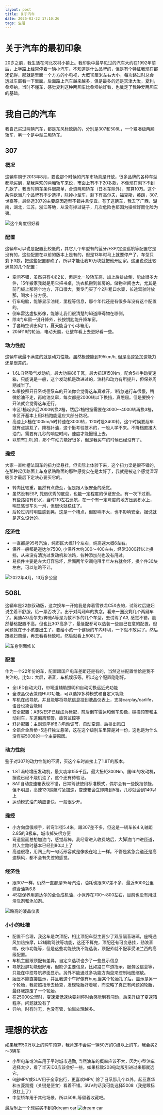 ```yaml
---
layout: post
title: 关于汽车
date: 2025-03-22 17:10:26
tags: 生活
---
```


# 关于汽车的最初印象

20岁之前，我生活在河北农村小镇上。我印象中最早见过的汽车大约在1992年前后，上学路上经常停着一辆小汽车，不知道是什么品牌的，但是有个特征我现在都还记得，那就是里面一个方方的小电视，大概10厘米左右大小，每次路过时总会透过车窗看一下里面。后面路上汽车越来越多，但是最多的还是天津大发，夏利，桑塔纳，当时不懂车，感觉夏利这种两厢车比桑塔纳好看，也奠定了我钟爱两厢车的基础。


# 我自己的汽车
我自己买过两辆汽车，都是东风标致牌的，分别是307和508L，一个紧凑级两厢轿车，另一个是中型三厢轿车。

## 307
### 概况
这辆车购于2013年8月，要说那个时候的汽车市场真是开放，很多品牌的各种车型都能买到，拿我喜欢的两厢轿车来说，市面上有不下20多款，不像现在剩下不到几款了。我当时购车条件很简单，合资两厢轿车（日本车除外），预算10万。这个条件欧洲几个品牌有不少选择，除掉小型车，剩下有高尔夫，福克斯，英朗，307, 世嘉等，最终选307的主要原因造型不错并且便宜。有了这辆车，我去了广西，湖南，湖北，江苏，浙江等地，从没有掉过链子，几次危险也都因为操控好而化险为夷。

![这个角度很好看](/images/2025/307.jpg)


### 配置
这辆车可以说是配置比较低的，其它几个车型有的蓝牙/ESP/定速巡航等配置它是没有的，这些配置在以前的版本上是有的，但是13年时马上就要停产了，车型只剩下3款，把这些配置都砍了，所以才能让我10万块就把他开回家。这里说说比较满意的几个配置：
* 空间不错，虽然只有4米2长，但是比一般轿车高，加上后排放倒，能放很多大件，15年搬家我就是用它把书桌，洗衣机搬到新房的。储物空间也大，尤其是前门板上那两个地方，开口很大，我专门买了个2升粗口水壶，长途驾驶时放那，喝水十分方便。
* 行车电脑，能够显示油耗，里程等信息，那个年代还是有很多车没有这个配置的。
* 倒车雷达虚拟影像，能够让我们很清楚的知道障碍物在哪侧。
* 除4门车窗一键升降外，长按钥匙能升降车窗。
* 手套箱空调出风口，夏天能当个小冰箱用。
* 205R16的轮胎，电动天窗，让整车看上去更好看一些。

### 动力性能
这辆车我最不满意的就是动力性能，虽然极速能到195km/h, 但是高速急加速能力还是很差的。
* 1.6L自然吸气发动机，最大功率86千瓦，最大扭矩150Nm，配合5档手动变速箱，只能说是一般，这个发动机是改进过的，油耗和动力有所提升，但保养周期减半了。
* 如果按照开日系或德系车的开法你会觉得这车真难开，1档怠速行车很慢，稍微給油不走，再給油又窜，每次都是2000转以下换挡，真憋屈。但是要换个开法就会觉得这车还行。
* 市区1档起步后2000转换2档，然后2档根据需要在3000～4000转再换3档，市区开基本上用3档跑能适应大部分路况。
* 高速上5档在100km/h时转速在3000转，120时是3400转，这个时候要超车就有点尴尬了，降档补油，这个挺考验技术的，一般人学不来。不降档直接大油门，需要有几秒的响应时间，速度才能慢慢上去。
* 以前有2.0L的，那个车动力能好很多，但是我买车的时候已经没有了。

### 操控
大家一直吐槽法国车的扭力梁悬挂，但实际上体验下来，这个扭力梁是很不错的，在那种起伏路面上车身紧贴路面的那种感觉实在是太好了，我就是被这个感觉深深吸引才最后下定决心要买它的。
* 转向比较重，虽然有点费劲，但是跟人很安全的感觉。
* 虽然没有ESP, 凭借优秀的底盘，也能一定程度的保证安全。有一次下过雨，有些路段有积水，当时110左右巡航，在一个有一定弯度的地方压到积水上，明显感觉车头一滑，但很快就稳住了。
* 后轮过坑时明显感到晃，这是一个槽点，但影响不大，也不影响安全，据说就是这么设计的。

### 经济性
* 一直都是95号汽油，纯市区大概11个左右，纯高速大概6左右。
* 保养一般都是道达尔7500, 小保养大约300～400左右，经常3000转以上换挡，从来没有清洗过发动机和油路，各种添加剂也没有用过。
* 易损件主要是左大灯容易坏，后面两年空调电阻半年左右就会坏，换个件30块左右，可以忽略不计。

![2022年4月，13万多公里](/images/2025/3071.jpg)


## 508L
这辆车是22款驭动版，这次换车一开始我是奔着雪铁龙C5X去的，试驾过后媳妇说坐着不舒服，给一票否决了。出于对两厢车的执念，看来一圈没剩几个两厢车了。奥迪A3/高尔夫/奔驰A等是为数不多的几个车型，去试驾了A3, 感觉不错，虽然基础配置不高，但也比307高多了，最低配都可以选装一些自己在意的配置。但问题就在于小孩要出生了，要给小孩一个健康的车内环境，一下就不敢买了。然后跟媳妇商量，再去看看标致吧。然后就看上508L了。

![车身侧面修长](/images/2025/508.jpg)

### 配置
作为一个22年份的车，配置跟国产电车差距还是有的，当然这些配置恰恰是我不关注的，比如：大屏，语音，车机娱乐等。所以这个配置刚刚好。
* 全LED自动大灯，带弯道辅助照明和自动切换远近光功能
* 全液晶仪表兼顾HUD功能，可以选择多种模式和自定义功能
* 车机在线导航，并且能够将导航信息投到液晶仪表上，支持carplay/carlife，语音也凑合能用
* 安全配置：ABS/ESP已经成为标配，前后倒车雷达和倒车影像，碰撞预警和主动刹车，车道偏离预警，疲劳监控等
* 舒适配置：主副驾座椅8向电动调节，自动空调，后排出风口
* 全铝合金后桥+5连杆独立悬架，这在这个级别车里算是对一份，这也是为什么没有买5008的一个主要原因。

### 动力性能
鉴于对307的动力性能的不满，买这个车时直接上了1.8T的版本。
* 1.8T涡轮增压发动机，最大功率155千瓦，最大扭矩300Nm，国6b的发动机，据说已经不烧机油了，这个还有待验证。
* 8AT自动变速箱表现不错，日常驾驶使用标准模式，偶尔会有一些换挡顿挫，但不明显，高速120巡航时急加速，变速箱会立即降到5档，几秒就会到140以上
* 运动模式油门响应更快，一般很少开。


### 操控
* 小方向盘很顺手，转弯半径5.4米，跟307差不多，但这是一辆车长4.9,轴距2.85的B极车，城市掉头很方便
* 弯道里面总想加油门，感觉超棒。我经常进入收费站后，大脚油门冲进匝道，并入主路时基本已经到80以上了
* 高速很稳，用网上的一句话形容就是像吸在地上一样。不管是紧急变道还是高速横风，都不会有失控的感觉。

### 经济性
* 跟307一样，仍然一直都是95号汽油，油耗也跟307差不多，最近6000公里综合油耗6.8
* 4S店保养用道达尔的全合成机油，小保养在700～800左右，目前也没有用过清洗剂和添加剂。

![略高的液晶仪表](/images/2025/5081.jpg)

### 小小的吐槽
* 配置不合理，我这车是次顶配，相比顶配车型主要少了双层隔音玻璃，座椅通风加热按摩，L2辅助驾驶等功能，这还不算完，顶配还有可变悬挂，劲浪音响，夜市功能等，但是这些功能统统不能选装，顶配外就不配享受法兰西的高级配置。
* 车机主题跟顶配有差异，自定义选项也少了一些显示信息
* 导航投屏功能很好用，但缺少主要信息，比如路口车道指示，服务区信息等，只能在中控导航界面显示。另外不能通过多功能方向盘来控制地图缩放。
* 胎压不能直接显示，并且我这个车好像有bug,当某个轮胎扎了后，显示是另一个轮胎，我按照指示去检查，发现轮胎好着呢，而忽略了真正有问题的轮胎，最终我跑废了一个轮胎。
* 在25000公里时，变速箱低速快要刹停时会感觉到有闯动，后来升级了变速箱程序，问题就没有了
* 异响，时有时无，也没有管，怕越处理越多。

# 理想的状态
如果我有50万以上的购车预算，我肯定不会买一辆50万的C级以上的车。我会买2～3辆车
* 小型电车或油车用于平时城市通勤, 当然油车的概率应该不大，因为小型油车选择太少，看了半天ID3应该会好一些，如果标致208电动版引进过来那就选它。
* 6座MPV或SUV用于全家出行，更喜欢MPV, 除了日系那几个以外，起亚嘉华和五菱凯捷（关键是便宜）看着不错。SUV的话我可能选择5008（我是跟标致杠上了）
* 中型轿车用于其他场景，所以508L等留着收藏吧。

最后附上一个想买买不到的dream car
![dream car](/images/2025/208.jpg)

